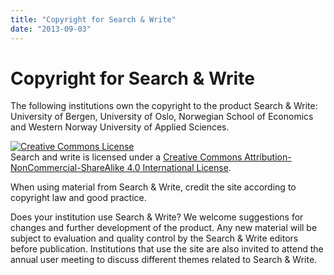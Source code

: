 ```yaml
---
title: "Copyright for Search & Write"
date: "2013-09-03"
---
```


# Copyright for Search & Write

The following institutions own the copyright to the product Search & Write: University of Bergen, University of Oslo, Norwegian School of Economics and Western Norway University of Applied Sciences. 

<a rel="license" href="https://creativecommons.org/licenses/by-nc-sa/4.0/"><img alt="Creative Commons License" style="border-width:0" src="https://i.creativecommons.org/l/by-nc-sa/4.0/88x31.png" /></a><br />Search and write is licensed under a <a rel="license" href="https://creativecommons.org/licenses/by-nc-sa/4.0/">Creative Commons Attribution-NonCommercial-ShareAlike 4.0 International License</a>.

When using material from Search & Write, credit the site according to copyright law and good practice.

Does your institution use Search & Write? We welcome suggestions for changes and further development of the product. Any new material will be subject to evaluation and quality control by the Search & Write editors before publication. Institutions that use the site are also invited to attend the annual user meeting to discuss different themes related to Search & Write.
